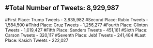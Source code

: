 #Total Number of Tweets: 8,929,987 
---
#First Place: Trump Tweets - 3,835,982
#Second Place: Rubio Tweets - 1,584,500
#Third Place: Cruz Tweets - 1,256,277
#Fourth Place: Clinton Tweets - 1,019,427
#Fifth Place: Sanders Tweets - 451,161
#Sixth Place: Carson Tweets - 320,117
#Seventh Place: Jeb! Tweets - 241,484
#Last Place: Kasich Tweets - 222,027
